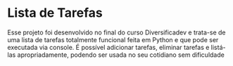 # Lista de Tarefas
Esse projeto foi desenvolvido no final do curso Diversificadev e trata-se de uma lista de tarefas totalmente funcional feita em Python
e que pode ser executada via console. É possível adicionar tarefas, eliminar tarefas e listá-las apropriadamente, podendo ser usada no seu cotidiano sem dificuldade
